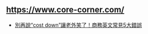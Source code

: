 ## https://www.core-corner.com/
- [別再說“cost down”讓老外笑了！商務英文常見5大錯誤](https://www.core-corner.com/Web/Main.php?stat=a_6TUPBfV)
